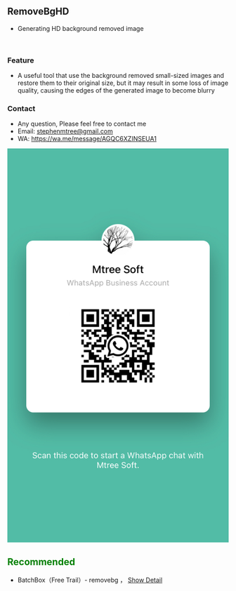 
## RemoveBgHD
- Generating HD background removed image
<br>

### <green>Feature
- A useful tool that use the background removed small-sized images and restore them to their original size, but it may result in some loss of image quality, causing the edges of the generated image to become blurry

### <green>Contact
- Any question, Please feel free to contact me
- Email: stephenmtree@gmail.com
- WA: https://wa.me/message/AGQC6XZINSEUA1

<center><img src="../../assets/wa/waqr.jpeg"></center>

## <font color=green>Recommended</font>
- BatchBox（Free Trail）- removebg ， [Show Detail](../bbox/info)